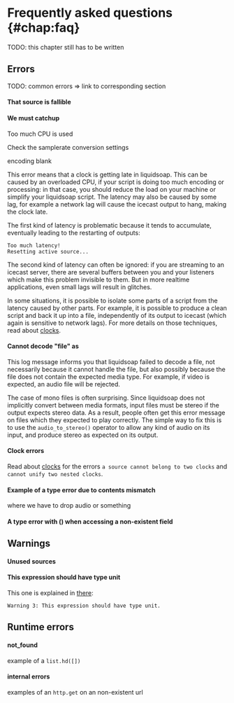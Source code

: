 Frequently asked questions {#chap:faq}
==========================

TODO: this chapter still has to be written

Errors
------

TODO: common errors => link to corresponding section

#### That source is fallible

#### We must catchup

Too much CPU is used

Check the samplerate conversion settings

encoding blank

This error means that a clock is getting late in liquidsoap. This can be caused
by an overloaded CPU, if your script is doing too much encoding or processing:
in that case, you should reduce the load on your machine or simplify your
liquidsoap script. The latency may also be caused by some lag, for example a
network lag will cause the icecast output to hang, making the clock late.

The first kind of latency is problematic because it tends to accumulate,
eventually leading to the restarting of outputs:

```
Too much latency!
Resetting active source...
```


The second kind of latency can often be ignored: if you are streaming to an
icecast server, there are several buffers between you and your listeners which
make this problem invisible to them. But in more realtime applications, even
small lags will result in glitches.

In some situations, it is possible to isolate some parts of a script from the
latency caused by other parts. For example, it is possible to produce a clean
script and back it up into a file, independently of its output to icecast (which
again is sensitive to network lags).  For more details on those techniques, read
about [clocks](clocks.html).

#### Cannot decode "file" as

This log message informs you that liquidsoap failed to decode a file, not
necessarily because it cannot handle the file, but also possibly because the
file does not contain the expected media type. For example, if video is
expected, an audio file will be rejected.

The case of mono files is often surprising. Since liquidsoap does not implicitly
convert between media formats, input files must be stereo if the output expects
stereo data. As a result, people often get this error message on files which
they expected to play correctly. The simple way to fix this is to use the
`audio_to_stereo()` operator to allow any kind of audio on its input, and
produce stereo as expected on its output.

#### Clock errors

Read about [clocks](clocks.html) for the errors `a source cannot belong to two
clocks` and `cannot unify two nested clocks`.


#### Example of a type error due to contents mismatch

where we have to drop audio or something

#### A type error with () when accessing a non-existent field


Warnings
--------

#### Unused sources

#### This expression should have type unit

This one is explained in [there](#sec:unit):

```
Warning 3: This expression should have type unit.
```

Runtime errors
--------------

#### not_found

example of a `list.hd([])`

#### internal errors

examples of an `http.get` on an non-existent url

